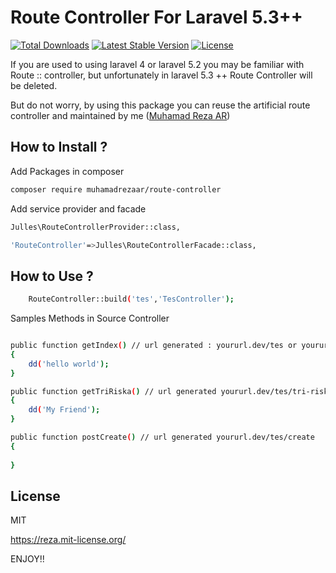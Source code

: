 # Route Controller For Laravel 5.3++

[![Total Downloads](https://poser.pugx.org/muhamadrezaar/route-controller/d/total.svg)](https://packagist.org/packages/muhamadrezaar/route-controller)
[![Latest Stable Version](https://poser.pugx.org/muhamadrezaar/route-controller/v/stable.svg)](https://packagist.org/packages/muhamadrezaar/route-controller/v/stable.svg)
[![License](https://poser.pugx.org/muhamadrezaar/route-controller/license.svg)](https://packagist.org/packages/muhamadrezaar/route-controller)



If you are used to using laravel 4 or laravel 5.2 you may be familiar with Route :: controller, but unfortunately in laravel 5.3 ++ Route Controller will be deleted.

But do not worry, by using this package you can reuse the artificial route controller and maintained by me ([Muhamad Reza AR])

[Muhamad Reza AR]: <https://github.com/julles>

## How to Install ?

Add Packages in composer

``` sh
composer require muhamadrezaar/route-controller
```

Add service provider and facade

``` sh
Julles\RouteControllerProvider::class,
```

``` sh 
'RouteController'=>Julles\RouteControllerFacade::class,
```

## How to Use ?

``` sh 
	RouteController::build('tes','TesController');
```

Samples Methods in Source Controller

``` sh 

public function getIndex() // url generated : yoururl.dev/tes or yoururl.dev/tes/index
{
	dd('hello world');
}

public function getTriRiska() // url generated yoururl.dev/tes/tri-riska
{
    dd('My Friend');
}

public function postCreate() // url generated yoururl.dev/tes/create
{
	
}

```


## License 

MIT

https://reza.mit-license.org/

ENJOY!!